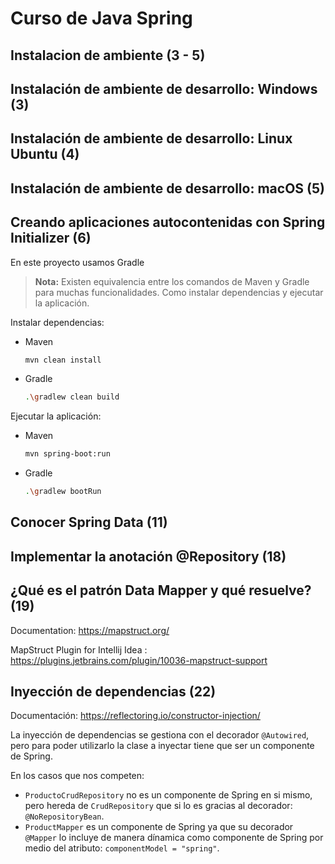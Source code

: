 # Curso de Java Spring

## Instalacion de ambiente (3 - 5)

## Instalación de ambiente de desarrollo: Windows (3)

## Instalación de ambiente de desarrollo: Linux Ubuntu (4)

## Instalación de ambiente de desarrollo: macOS (5)

## Creando aplicaciones autocontenidas con Spring Initializer (6)

En este proyecto usamos Gradle

> **Nota:** Existen equivalencia entre los comandos de Maven y Gradle para muchas funcionalidades. Como instalar dependencias y ejecutar la aplicación.

Instalar dependencias:

- Maven

    ```sh
    mvn clean install
    ```

- Gradle

    ```sh
    .\gradlew clean build
    ```

Ejecutar la aplicación:

- Maven

    ```sh
    mvn spring-boot:run
    ```

- Gradle

    ```sh
    .\gradlew bootRun
    ```

## Conocer Spring Data (11)

## Implementar la anotación @Repository (18)

## ¿Qué es el patrón Data Mapper y qué resuelve? (19)

Documentation: <https://mapstruct.org/>

MapStruct Plugin for Intellij Idea : <https://plugins.jetbrains.com/plugin/10036-mapstruct-support>

## Inyección de dependencias (22)

Documentación: <https://reflectoring.io/constructor-injection/>

La inyección de dependencias se gestiona con el decorador `@Autowired`, pero para poder utilizarlo la clase a inyectar tiene que ser un componente de Spring.

En los casos que nos competen:

- `ProductoCrudRepository` no es un componente de Spring en si mismo, pero hereda de `CrudRepository` que si lo es gracias al decorador: `@NoRepositoryBean`.
- `ProductMapper` es un componente de Spring ya que su decorador `@Mapper` lo incluye de manera dínamica como componente de Spring por medio del atributo: `componentModel = "spring"`.
